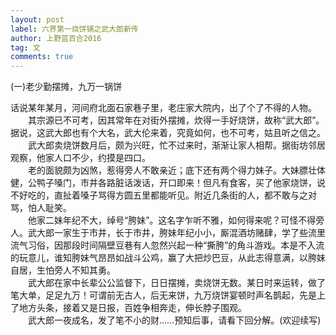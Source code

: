 ```yaml
---
layout: post
label: 六界第一烧饼铺之武大郎新传
author: 上野蓝百合2016
tag: 文
comments: true
---
```



(一)老少勤摆摊，九万一锅饼

话说某年某月，河间府北面石家巷子里，老庄家大院内，出了个了不得的人物。
<br>　　其宗源已不可考，因其常年在对街外摆摊，炊得一手好烧饼，故称“武大郎”。据说，这武大郎也有个大名，武大伦来着，究竟如何，也不可考，姑且听之信之。
<br>　　武大郎卖烧饼数月后，颇为兴旺，忙不过来时，渐渐让家人相帮。据街坊邻居观察，他家人口不少，约摸是四口。
<br>　　老的面貌颇为凶煞，惹得旁人不敢亲近；底下还有两个得力妹子。大妹膘壮体健，公鸭子嗓门，市井各路脏话泼话，开口即来！但凡有食客，买了他家烧饼，说不好吃的，直扯着嗓子骂得方圆五里都能听见。附近几条街的人，都不敢与之对骂，怕人耻笑。
<br>　　他家二妹年纪不大，绰号“胯妹”。这名字乍听不雅，如何得来呢？可怪不得旁人。武大郎一家生于市井，长于市井，胯妹年纪小小，厮混酒坊赌肆，学了些流里流气习俗，因那段时间隔壁豆巷有人忽然兴起一种“撕胯”的角斗游戏。本是不入流的玩意儿，谁知胯妹气昂昂如战斗公鸡，赢了大把炒巴豆，从此志得意满，以胯妹自居，生怕旁人不知其勇。
<br>　　武大郎在家中长辈公公监督下，日日摆摊，卖烧饼无数。某日时来运转，做了笔大单，足足九万！可谓前无古人，后无来饼，九万烧饼宴顿时声名鹊起，先是上了地方头条，接着又是日报，百姓争相奔走，伸长脖子围观。
<br>　　武大郎一夜成名，发了笔不小的财……预知后事，请看下回分解。(欢迎续写)